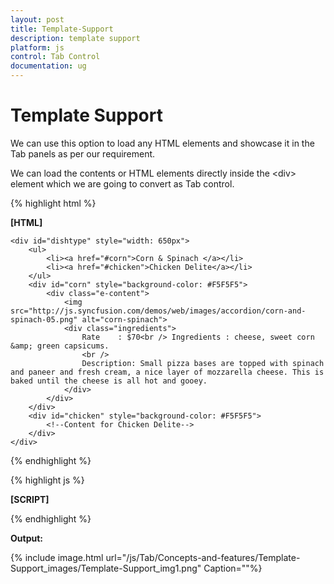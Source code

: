 ```yaml
---
layout: post
title: Template-Support
description: template support
platform: js
control: Tab Control
documentation: ug
---
```


# Template Support

We can use this option to load any HTML elements and showcase it in the Tab panels as per our requirement.

We can load the contents or HTML elements directly inside the &lt;div&gt; element which we are going to convert as Tab control.



{% highlight html %}

**[HTML]**

    <div id="dishtype" style="width: 650px">
        <ul>
            <li><a href="#corn">Corn & Spinach </a></li>
            <li><a href="#chicken">Chicken Delite</a></li>
        </ul>
        <div id="corn" style="background-color: #F5F5F5">
            <div class="e-content">
                <img src="http://js.syncfusion.com/demos/web/images/accordion/corn-and-spinach-05.png" alt="corn-spinach">
                <div class="ingredients">
                    Rate    : $70<br /> Ingredients : cheese, sweet corn &amp; green capsicums.
                    <br />
                    Description: Small pizza bases are topped with spinach and paneer and fresh cream, a nice layer of mozzarella cheese. This is baked until the cheese is all hot and gooey.
                </div>
            </div>
        </div>
        <div id="chicken" style="background-color: #F5F5F5">
            <!--Content for Chicken Delite-->
        </div>
    </div>


{% endhighlight %}





{% highlight js %}

**[SCRIPT]**

<script type="text/javascript">
        $(function () {
            $("#dishtype").ejTab();
        });
    </script>


{% endhighlight %}





**Output:**

{% include image.html url="/js/Tab/Concepts-and-features/Template-Support_images/Template-Support_img1.png" Caption=""%}


